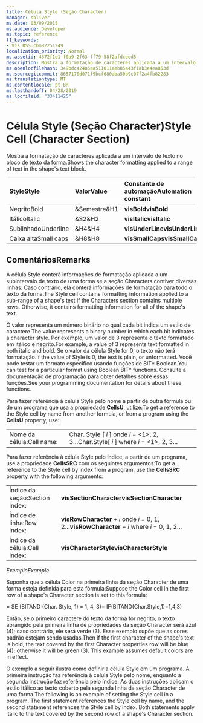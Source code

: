 ```yaml
---
title: Célula Style (Seção Character)
manager: soliver
ms.date: 03/09/2015
ms.audience: Developer
ms.topic: reference
f1_keywords:
- Vis_DSS.chm82251249
localization_priority: Normal
ms.assetid: 4372f1e1-f0a9-2f63-ff79-58f2afdceed5
description: Mostra a formatação de caracteres aplicada a um intervalo de texto no bloco de texto da forma.
ms.openlocfilehash: 349bdc42485aa511011aeb85a43f1ab3e4ea853d
ms.sourcegitcommit: 8657170d071f9bcf680aba50b9c07f2a4fb82283
ms.translationtype: MT
ms.contentlocale: pt-BR
ms.lasthandoff: 04/28/2019
ms.locfileid: "33411425"
---
```

# <a name="style-cell-character-section"></a><span data-ttu-id="26171-103">Célula Style (Seção Character)</span><span class="sxs-lookup"><span data-stu-id="26171-103">Style Cell (Character Section)</span></span>

<span data-ttu-id="26171-104">Mostra a formatação de caracteres aplicada a um intervalo de texto no bloco de texto da forma.</span><span class="sxs-lookup"><span data-stu-id="26171-104">Shows the character formatting applied to a range of text in the shape's text block.</span></span>
  
|<span data-ttu-id="26171-105">**Style**</span><span class="sxs-lookup"><span data-stu-id="26171-105">**Style**</span></span>|<span data-ttu-id="26171-106">**Valor**</span><span class="sxs-lookup"><span data-stu-id="26171-106">**Value**</span></span>|<span data-ttu-id="26171-107">**Constante de automação**</span><span class="sxs-lookup"><span data-stu-id="26171-107">**Automation constant**</span></span>|
|:-----|:-----|:-----|
| <span data-ttu-id="26171-108">Negrito</span><span class="sxs-lookup"><span data-stu-id="26171-108">Bold</span></span>  <br/> | <span data-ttu-id="26171-109">&amp;Semestre</span><span class="sxs-lookup"><span data-stu-id="26171-109">&amp;H1</span></span>  <br/> |<span data-ttu-id="26171-110">**visBold**</span><span class="sxs-lookup"><span data-stu-id="26171-110">**visBold**</span></span> <br/> |
| <span data-ttu-id="26171-111">Itálico</span><span class="sxs-lookup"><span data-stu-id="26171-111">Italic</span></span>  <br/> | <span data-ttu-id="26171-112">&amp;S2</span><span class="sxs-lookup"><span data-stu-id="26171-112">&amp;H2</span></span>  <br/> |<span data-ttu-id="26171-113">**visItalic**</span><span class="sxs-lookup"><span data-stu-id="26171-113">**visItalic**</span></span> <br/> |
| <span data-ttu-id="26171-114">Sublinhado</span><span class="sxs-lookup"><span data-stu-id="26171-114">Underline</span></span>  <br/> | <span data-ttu-id="26171-115">&amp;H4</span><span class="sxs-lookup"><span data-stu-id="26171-115">&amp;H4</span></span>  <br/> |<span data-ttu-id="26171-116">**visUnderLine**</span><span class="sxs-lookup"><span data-stu-id="26171-116">**visUnderLine**</span></span> <br/> |
| <span data-ttu-id="26171-117">Caixa alta</span><span class="sxs-lookup"><span data-stu-id="26171-117">Small caps</span></span>  <br/> | <span data-ttu-id="26171-118">&amp;H8</span><span class="sxs-lookup"><span data-stu-id="26171-118">&amp;H8</span></span>  <br/> |<span data-ttu-id="26171-119">**visSmallCaps**</span><span class="sxs-lookup"><span data-stu-id="26171-119">**visSmallCaps**</span></span> <br/> |
   
## <a name="remarks"></a><span data-ttu-id="26171-120">Comentários</span><span class="sxs-lookup"><span data-stu-id="26171-120">Remarks</span></span>

<span data-ttu-id="26171-p101">A célula Style conterá informações de formatação aplicada a um subintervalo de texto de uma forma se a seção Characters contiver diversas linhas. Caso contrário, ela conterá informações de formatação para todo o texto da forma.</span><span class="sxs-lookup"><span data-stu-id="26171-p101">The Style cell contains formatting information applied to a sub-range of a shape's text if the Characters section contains multiple rows. Otherwise, it contains formatting information for all of the shape's text.</span></span>
  
<span data-ttu-id="26171-123">O valor representa um número binário no qual cada bit indica um estilo de caractere.</span><span class="sxs-lookup"><span data-stu-id="26171-123">The value represents a binary number in which each bit indicates a character style.</span></span> <span data-ttu-id="26171-124">Por exemplo, um valor de 3 representa o texto formatado em itálico e negrito.</span><span class="sxs-lookup"><span data-stu-id="26171-124">For example, a value of 3 represents text formatted in both italic and bold.</span></span> <span data-ttu-id="26171-125">Se o valor da célula Style for 0, o texto não terá formatação.</span><span class="sxs-lookup"><span data-stu-id="26171-125">If the value of Style is 0, the text is plain, or unformatted.</span></span> <span data-ttu-id="26171-126">Você pode testar um formato específico usando funções de BIT\* Boolean.</span><span class="sxs-lookup"><span data-stu-id="26171-126">You can test for a particular format using Boolean BIT\* functions.</span></span> <span data-ttu-id="26171-127">Consulte a documentação de programação para obter detalhes sobre essas funções.</span><span class="sxs-lookup"><span data-stu-id="26171-127">See your programming documentation for details about these functions.</span></span>
  
<span data-ttu-id="26171-128">Para fazer referência à célula Style pelo nome a partir de outra fórmula ou de um programa que usa a propriedade **CellsU**, utilize:</span><span class="sxs-lookup"><span data-stu-id="26171-128">To get a reference to the Style cell by name from another formula, or from a program using the **CellsU** property, use:</span></span> 
  
|||
|:-----|:-----|
| <span data-ttu-id="26171-129">Nome da célula:</span><span class="sxs-lookup"><span data-stu-id="26171-129">Cell name:</span></span>  <br/> | <span data-ttu-id="26171-130">Char. Style [ *i* ] onde *i* = <1>, 2, 3...</span><span class="sxs-lookup"><span data-stu-id="26171-130">Char.Style[  *i*  ]            where  *i*  = <1>, 2, 3...</span></span>  <br/> |
   
<span data-ttu-id="26171-131">Para fazer referência à célula Style pelo índice, a partir de um programa, use a propriedade **CellsSRC** com os seguintes argumentos:</span><span class="sxs-lookup"><span data-stu-id="26171-131">To get a reference to the Style cell by index from a program, use the **CellsSRC** property with the following arguments:</span></span> 
  
|||
|:-----|:-----|
| <span data-ttu-id="26171-132">Índice da seção:</span><span class="sxs-lookup"><span data-stu-id="26171-132">Section index:</span></span>  <br/> |<span data-ttu-id="26171-133">**visSectionCharacter**</span><span class="sxs-lookup"><span data-stu-id="26171-133">**visSectionCharacter**</span></span> <br/> |
| <span data-ttu-id="26171-134">Índice de linha:</span><span class="sxs-lookup"><span data-stu-id="26171-134">Row index:</span></span>  <br/> |<span data-ttu-id="26171-135">**visRowCharacter** +  *i* onde *i* = 0, 1, 2...</span><span class="sxs-lookup"><span data-stu-id="26171-135">**visRowCharacter** +  *i*            where  *i*  = 0, 1, 2...</span></span>  <br/> |
| <span data-ttu-id="26171-136">Índice da célula:</span><span class="sxs-lookup"><span data-stu-id="26171-136">Cell index:</span></span>  <br/> |<span data-ttu-id="26171-137">**visCharacterStyle**</span><span class="sxs-lookup"><span data-stu-id="26171-137">**visCharacterStyle**</span></span> <br/> |
   
 <span data-ttu-id="26171-138">*Exemplo*</span><span class="sxs-lookup"><span data-stu-id="26171-138">*Example*</span></span> 
  
<span data-ttu-id="26171-139">Suponha que a célula Color na primeira linha da seção Character de uma forma esteja definida para esta fórmula:</span><span class="sxs-lookup"><span data-stu-id="26171-139">Suppose the Color cell in the first row of a shape's Character section is set to this formula:</span></span>
  
<span data-ttu-id="26171-140">= SE (BITAND (Char. Style, 1) = 1, 4, 3)</span><span class="sxs-lookup"><span data-stu-id="26171-140">= IF(BITAND(Char.Style,1)=1,4,3)</span></span>
  
<span data-ttu-id="26171-p103">Então, se o primeiro caractere do texto da forma for negrito, o texto abrangido pela primeira linha de propriedades da seção Character será azul (4); caso contrário, ele será verde (3). Esse exemplo supõe que as cores padrão estejam sendo usadas.</span><span class="sxs-lookup"><span data-stu-id="26171-p103">Then if the first character of the shape's text is bold, the text covered by the first Character properties row will be blue (4); otherwise it will be green (3). This example assumes default colors are in effect.</span></span>
  
<span data-ttu-id="26171-p104">O exemplo a seguir ilustra como definir a célula Style em um programa. A primeira instrução faz referência à célula Style pelo nome, enquanto a segunda instrução faz referência pelo índice. As duas instruções aplicam o estilo itálico ao texto coberto pela segunda linha da seção Character de uma forma.</span><span class="sxs-lookup"><span data-stu-id="26171-p104">The following is an example of setting the Style cell in a program. The first statement references the Style cell by name, and the second statement references the Style cell by index. Both statements apply italic to the text covered by the second row of a shape's Character section.</span></span>
  

